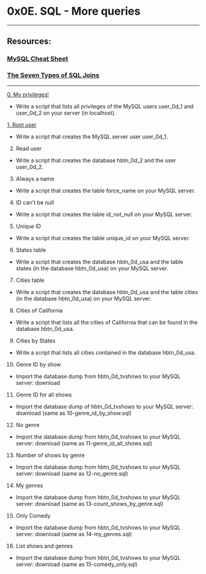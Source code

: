 # 0x0E. SQL - More queries
---
## Resources:
### [MySQL Cheat Sheet](https://intellipaat.com/mediaFiles/2019/02/SQL-Commands-Cheat-Sheet.pdf)
### [The Seven Types of SQL Joins](https://tableplus.com/blog/2018/09/a-beginners-guide-to-seven-types-of-sql-joins.html)
---
[0. My privileges!](https://github.com/Matiko-Codes/alx-higher_level_programming/blob/master/0x0E-SQL_more_queries/0-privileges.sql)
* Write a script that lists all privileges of the MySQL users user_0d_1 and user_0d_2 on your server (in localhost).

[1. Root user](https://github.com/Matiko-Codes/alx-higher_level_programming/blob/master/0x0E-SQL_more_queries/1-create_user.sql)
* Write a script that creates the MySQL server user user_0d_1.
2. Read user
* Write a script that creates the database hbtn_0d_2 and the user user_0d_2.
3. Always a name
* Write a script that creates the table force_name on your MySQL server.
4. ID can't be null
* Write a script that creates the table id_not_null on your MySQL server.
5. Unique ID
* Write a script that creates the table unique_id on your MySQL server.
6. States table
* Write a script that creates the database hbtn_0d_usa and the table states (in the database hbtn_0d_usa) on your MySQL server.
7. Cities table
* Write a script that creates the database hbtn_0d_usa and the table cities (in the database hbtn_0d_usa) on your MySQL server.
8. Cities of California
* Write a script that lists all the cities of California that can be found in the database hbtn_0d_usa.
9. Cities by States
* Write a script that lists all cities contained in the database hbtn_0d_usa.
10. Genre ID by show
* Import the database dump from hbtn_0d_tvshows to your MySQL server: download
11. Genre ID for all shows
* Import the database dump of hbtn_0d_tvshows to your MySQL server: download (same as 10-genre_id_by_show.sql)
12. No genre
* Import the database dump from hbtn_0d_tvshows to your MySQL server: download (same as 11-genre_id_all_shows.sql)
13. Number of shows by genre
* Import the database dump from hbtn_0d_tvshows to your MySQL server: download (same as 12-no_genre.sql)
14. My genres
* Import the database dump from hbtn_0d_tvshows to your MySQL server: download (same as 13-count_shows_by_genre.sql)
15. Only Comedy
* Import the database dump from hbtn_0d_tvshows to your MySQL server: download (same as 14-my_genres.sql)
16. List shows and genres
* Import the database dump from hbtn_0d_tvshows to your MySQL server: download (same as 15-comedy_only.sql)
